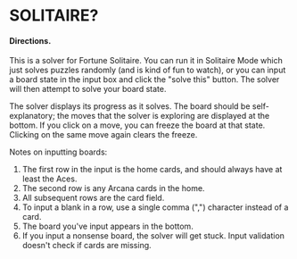 # SOLITAIRE?

#### Directions.

This is a solver for Fortune Solitaire. You can run it in Solitaire Mode which just solves puzzles randomly (and is kind of fun to watch), or you can input a board state in the input box and click the "solve this" button. The solver will then attempt to solve your board state.

The solver displays its progress as it solves. The board should be self-explanatory; the moves that the solver is exploring are displayed at the bottom. If you click on a move, you can freeze the board at that state. Clicking on the same move again clears the freeze.

Notes on inputting boards:

1. The first row in the input is the home cards, and should always have at least the Aces.
2. The second row is any Arcana cards in the home.
3. All subsequent rows are the card field.
4. To input a blank in a row, use a single comma (",") character instead of a card.
5. The board you've input appears in the bottom.
6. If you input a nonsense board, the solver will get stuck. Input validation doesn't check if cards are missing.
